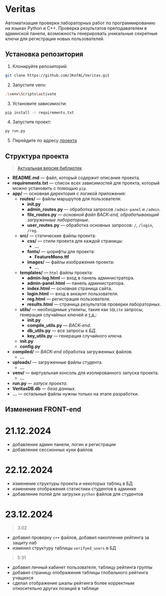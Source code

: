 # Veritas

Автоматизация проверки лабораторных работ по программированию на языках Python и C++. Проверка результатов преподавателем в админской панели, возможность генерировать уникальные секретные ключи для регистрации новых пользователей.

## Установка репозитория

1. Клонируйте репозиторий:
```bash
git clone https://github.com/JKofAL/Veritas.git
```

2. Запустите venv:
```bash
.\venv\Scripts\activate
```

3. Установите зависимости:
```bash
pip install -r requirements.txt
```

4. Запустите проект:
```bash
py run.py
```

5. Перейдите по адресу [проекта](https://localhost:5000/)


## Структура проекта

> [Актуальная версия библиотек](https://github.com/JKofAL/Veritas/blob/master/requirements.txt)

- **README.md** — файл, который содержит описание проекта.
- **requirements.txt** — список всех зависимостей для проекта, который можно установить с помощью `pip`.
- **app/** — основная директория с логикой приложения:
    - **routes/** — файлы маршрутов для пользователя:
        - **__init__.py**
        - **admin_routes.py** — обработка запросов `/admin-panel` и `/admin`.
        - **file_routes.py** — *основной файл BACK-end, обрабатывающий загруженные лабораторные*.
        - **user_routes.py** — обработка основных запросов: `/`, `/login`, `/reg`.
    - **src/** — статические файлы проекта:
        - **css/** — стили проекта для каждой страницы:
            - **...**
        - **fonts/** — шорифты для проекта:
            - **FeatureMono.ttf**
        - **images/** — файлы изображения проекта:
            - **...**
    - **templates/** — `html` файлы проекта:
        - **admin-log.html** — вход в панель администратора.
        - **admin-panel.html** — панель администратора.
        - **index.html** — основная страница сайта.
        - **login.html** — вход в аккаунт пользователя.
        - **reg.html** — регистрация пользователя.
        - **results.html** — страница результатов проверки лабораторных.
    - **utils/** — необходимые утилиты, такие как `SQLite` запросы, генерация случайных ключей и [т.д.](https://github.com/JKofAL/Veritas/tree/master/app/utils):
        - **__init__.py**
        - **compile_utils.py** — *BACK-end*.
        - **db_utils.py** — все запросы к *БД*.
        - **key_utils.py** — генерация случайного ключа.
    - **__init__.py**
    - **config.py**
- **compiled/** — *BACK-end* обработка загруженных файлов.
    - **...**
- **uploads/** — загруженные файлы студента.
    - **...**
- **venv/** — виртуальная консоль для изолированного запуска проекта.
    - **...**
- **run.py** — *запуск проекта*.
- **VeritasDB.db** — *база данных*.
- **...** — остальные файлы нужны только на этапе разработки.

## Изменения FRONT-end

# 21.12.2024

- добавление админ панели, логин и регистрации
- добавление сессионных куки файлов

# 22.12.2024

- изменение структуры проекта и некоторых таблиц в БД
- изменение отображения статистики студентов в админке
- добавление полей для загрузки `python` файлов для студентов

# 23.12.2024

> 3:02

- добавил проверку `c++` файлов, добавил накопление рейтинга за защиту лаб
- изменил структуру таблицы `verifyed_users` в БД

> 5:31

- добавил личный кабинет пользователя, таблицу рейтинга группы
- добавил страницу отображения таблицы глобального рейтинга учащихся
- сделал отображение шкалы рейтинга более корректным относительно других позиций в таблице
